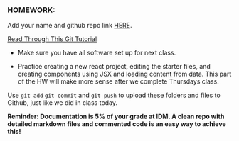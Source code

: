 ### HOMEWORK:

Add your name and github repo link [HERE](https://docs.google.com/spreadsheets/d/1X7TnFc6TbQwud-114cke1xuOaX5ZSzJ1sz-MhlLnFZ4/edit?gid=0#gid=0).

[Read Through This Git Tutorial](http://rogerdudler.github.io/git-guide/)

- Make sure you have all software set up for next class.

- Practice creating a new react project, editing the starter files, and creating components using JSX and loading content from data. This part of the HW will make more sense after we complete Thursdays class.

Use `git add` `git commit` and `git push` to upload these folders and files to Github, just like we did in class today.

**Reminder: Documentation is 5% of your grade at IDM. A clean repo with detailed markdown files and commented code is an easy way to achieve this!**
